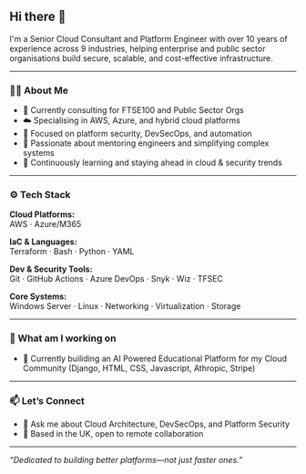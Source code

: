 ## Hi there 👋

I'm a Senior Cloud Consultant and Platform Engineer with over 10 years of experience across 9 industries, helping enterprise and public sector organisations build secure, scalable, and cost-effective infrastructure.

---

### 👨‍💻 About Me

- 💼 Currently consulting for FTSE100 and Public Sector Orgs
- ☁️ Specialising in AWS, Azure, and hybrid cloud platforms  
- 🔐 Focused on platform security, DevSecOps, and automation  
- 👥 Passionate about mentoring engineers and simplifying complex systems  
- 🧠 Continuously learning and staying ahead in cloud & security trends  

---

### ⚙️ Tech Stack

**Cloud Platforms:**  
AWS · Azure/M365

**IaC & Languages:**  
Terraform · Bash · Python · YAML

**Dev & Security Tools:**  
Git · GitHub Actions · Azure DevOps · Snyk · Wiz · TFSEC

**Core Systems:**  
Windows Server · Linux · Networking · Virtualization · Storage  

---

### 📌 What am I working on

- 🔧 Currently builiding an AI Powered Educational Platform for my Cloud Community (Django, HTML, CSS, Javascript, Athropic, Stripe)


---

### 📫 Let’s Connect

- 💬 Ask me about Cloud Architecture, DevSecOps, and Platform Security  
- 📍 Based in the UK, open to remote collaboration  

---

_“Dedicated to building better platforms—not just faster ones.”_

